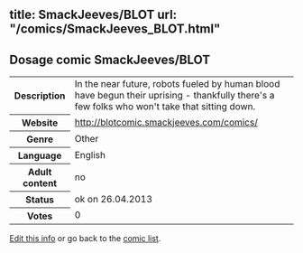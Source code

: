 title: SmackJeeves/BLOT
url: "/comics/SmackJeeves_BLOT.html"
---
Dosage comic SmackJeeves/BLOT
-----------------------------------------

<p id="msg"></p>
<script type="text/javascript">
if (window.location.search === '?edit_info_mail=sent_ok') {
  var elem = document.getElementById("msg");
  elem.innerHTML = 'Edited information sucessfully sent.';
  elem.className = 'ok';
}
</script>
<table class="comicinfo">
<tr>
<th>Description</th><td>In the near future, robots fueled by human blood have begun their uprising - thankfully there's a few folks who won't take that sitting down.</td>
</tr>
<tr>
<th>Website</th><td><a href="http://blotcomic.smackjeeves.com/comics/">http://blotcomic.smackjeeves.com/comics/</a></td>
</tr>
<tr>
<th>Genre</th><td>Other</td>
</tr>
<tr>
<th>Language</th><td>English</td>
</tr>
<tr>
<th>Adult content</th><td>no</td>
</tr>
<tr>
<th>Status</th><td>ok on 26.04.2013</td>
</tr>
<tr>
<th>Votes</th><td>0</td>
</tr>
</table>

[Edit this info](SmackJeeves_BLOT_edit.html) or go back to the [comic list](../comic-index.html).
